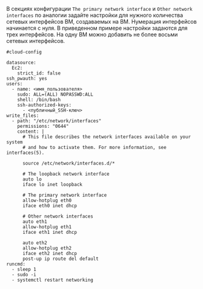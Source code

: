 В секциях конфигурации `The primary network interface` и `Other network interfaces` по аналогии задайте настройки для нужного количества сетевых интерфейсов ВМ, создаваемых на ВМ. Нумерация интерфейсов начинается с нуля. В приведенном примере настройки задаются для трех интерфейсов. На одну ВМ можно добавить не более восьми сетевых интерфейсов.

```
#cloud-config

datasource:
  Ec2:
    strict_id: false
ssh_pwauth: yes
users:
  - name: <имя_пользователя>
    sudo: ALL=(ALL) NOPASSWD:ALL
    shell: /bin/bash
    ssh-authorized-keys:
      - <публичный_SSH-ключ>
write_files:
  - path: "/etc/network/interfaces"
    permissions: "0644"
    content: |
      # This file describes the network interfaces available on your system
      # and how to activate them. For more information, see interfaces(5).

      source /etc/network/interfaces.d/*

      # The loopback network interface
      auto lo
      iface lo inet loopback

      # The primary network interface
      allow-hotplug eth0
      iface eth0 inet dhcp

      # Other network interfaces
      auto eth1
      allow-hotplug eth1
      iface eth1 inet dhcp

      auto eth2
      allow-hotplug eth2
      iface eth2 inet dhcp
      post-up ip route del default
runcmd:
  - sleep 1
  - sudo -i
  - systemctl restart networking
```